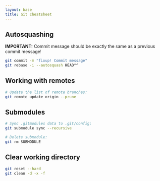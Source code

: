 ```yaml
---
layout: base
title: Git cheatsheet
---
```



## Autosquashing

**IMPORTANT:** Commit message should be exactly the same as a previous commit message!
```sh
git commit -m "fixup! Commit message"
git rebase -i --autosquash HEAD^^
```

## Working with remotes
```sh
# Update the list of remote branches:
git remote update origin --prune
```

## Submodules
```sh
# Sync .gitmodules data to .git/config:
git submodule sync --recursive

# Delete submodule:
git rm SUBMODULE
```

## Clear working directory
```sh
git reset --hard
git clean -d -x -f
```
